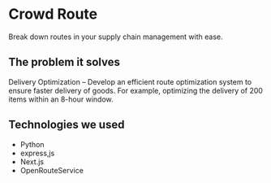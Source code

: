 # Crowd Route
Break down routes in your supply chain management with ease.

## The problem it solves
Delivery Optimization – Develop an efficient route optimization system to ensure faster delivery of goods. For example, optimizing the delivery of 200 items within an 8-hour window.

## Technologies we used
- Python
- express,js
- Next.js
- OpenRouteService
